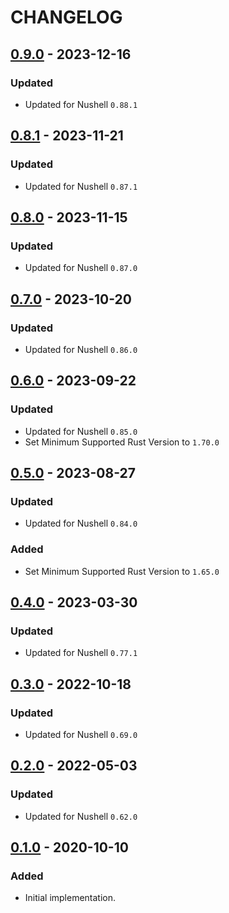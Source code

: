 # CHANGELOG

## [0.9.0] - 2023-12-16

### Updated

* Updated for Nushell `0.88.1`

## [0.8.1] - 2023-11-21

### Updated

* Updated for Nushell `0.87.1`

## [0.8.0] - 2023-11-15

### Updated

* Updated for Nushell `0.87.0`

## [0.7.0] - 2023-10-20

### Updated

* Updated for Nushell `0.86.0`

## [0.6.0] - 2023-09-22

### Updated

* Updated for Nushell `0.85.0`
* Set Minimum Supported Rust Version to `1.70.0`

## [0.5.0] - 2023-08-27

### Updated

* Updated for Nushell `0.84.0`

### Added

* Set Minimum Supported Rust Version to `1.65.0`

## [0.4.0] - 2023-03-30

### Updated

* Updated for Nushell `0.77.1`

## [0.3.0] - 2022-10-18

### Updated

* Updated for Nushell `0.69.0`

## [0.2.0] - 2022-05-03

### Updated

* Updated for Nushell `0.62.0`

## [0.1.0] - 2020-10-10

### Added

* Initial implementation.

[Unreleased]: https://github.com/bluk/nu_plugin_from_bencode/compare/v0.9.0...HEAD
[0.9.0]: https://github.com/bluk/nu_plugin_from_bencode/compare/v0.8.1...v0.9.0
[0.8.1]: https://github.com/bluk/nu_plugin_from_bencode/compare/v0.8.0...v0.8.1
[0.8.0]: https://github.com/bluk/nu_plugin_from_bencode/compare/v0.7.0...v0.8.0
[0.7.0]: https://github.com/bluk/nu_plugin_from_bencode/compare/v0.6.0...v0.7.0
[0.6.0]: https://github.com/bluk/nu_plugin_from_bencode/compare/v0.5.0...v0.6.0
[0.5.0]: https://github.com/bluk/nu_plugin_from_bencode/compare/v0.4.0...v0.5.0
[0.5.0]: https://github.com/bluk/nu_plugin_from_bencode/compare/v0.4.0...v0.5.0
[0.4.0]: https://github.com/bluk/nu_plugin_from_bencode/compare/v0.3.0...v0.4.0
[0.3.0]: https://github.com/bluk/nu_plugin_from_bencode/compare/v0.2.0...v0.3.0
[0.2.0]: https://github.com/bluk/nu_plugin_from_bencode/compare/v0.1.0...v0.2.0
[0.1.0]: https://github.com/bluk/nu_plugin_from_bencode/releases/tag/v0.1.0
